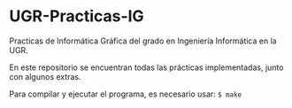 # UGR-Practicas-IG
Practicas de Informática Gráfica del grado en Ingeniería Informática en la UGR.

En este repositorio se encuentran todas las prácticas implementadas, junto con algunos extras.

Para compilar y ejecutar el programa, es necesario usar: ```$ make```